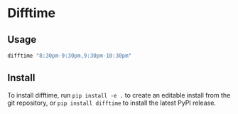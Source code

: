 # Difftime

## Usage

``` bash
difftime "8:30pm-9:30pm,9:30pm-10:30pm"
```

## Install

To install difftime, run `pip install -e .` to create an editable install from the git repository,
or `pip install difftime` to install the latest PyPI release.

